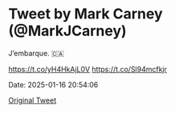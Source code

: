 # Tweet by Mark Carney (@MarkJCarney)

J’embarque. 🇨🇦

https://t.co/yH4HkAjL0V https://t.co/Sl94mcfkjr

Date: 2025-01-16 20:54:06

[Original Tweet](https://x.com/MarkJCarney/status/1879995566727540919)
